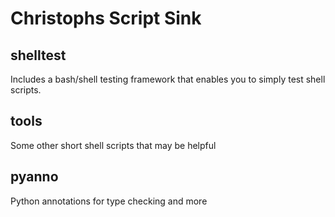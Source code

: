 # Christophs Script Sink 
## shelltest
Includes a bash/shell testing framework that enables you to simply test shell 
scripts.

## tools
Some other short shell scripts that may be helpful

## pyanno
Python annotations for type checking and more

